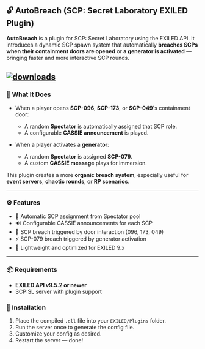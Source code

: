 ## 🔓 AutoBreach (SCP: Secret Laboratory EXILED Plugin)

**AutoBreach** is a plugin for SCP: Secret Laboratory using the EXILED API. It introduces a dynamic SCP spawn system that automatically **breaches SCPs when their containment doors are opened** or **a generator is activated** — bringing faster and more interactive SCP rounds.

[![downloads](https://img.shields.io/github/downloads/TheKolo12/AutoBreach/total?style=for-the-badge&logo=icloud&color=%233A6D8C)](https://github.com/TheKolo12/AutoBreach/releases)
---

### 🧠 What It Does

* When a player opens **SCP-096**, **SCP-173**, or **SCP-049**'s containment door:

  * A random **Spectator** is automatically assigned that SCP role.
  * A configurable **CASSIE announcement** is played.
* When a player activates a **generator**:

  * A random **Spectator** is assigned **SCP-079**.
  * A custom **CASSIE message** plays for immersion.

This plugin creates a more **organic breach system**, especially useful for **event servers**, **chaotic rounds**, or **RP scenarios**.

---

### ⚙️ Features

* 🔁 Automatic SCP assignment from Spectator pool
* 🔊 Configurable CASSIE announcements for each SCP
* 🚪 SCP breach triggered by door interaction (096, 173, 049)
* ⚡ SCP-079 breach triggered by generator activation
* 🧪 Lightweight and optimized for EXILED 9.x

---

### 📦 Requirements

* **EXILED API v9.5.2 or newer**
* SCP\:SL server with plugin support

### 🚀 Installation

1. Place the compiled `.dll` file into your `EXILED/Plugins` folder.
2. Run the server once to generate the config file.
3. Customize your config as desired.
4. Restart the server — done!

